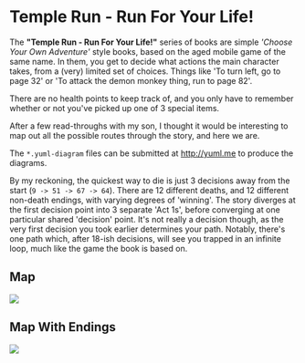 # Temple Run - Run For Your Life!

The **"Temple Run - Run For Your Life!"** series of books are simple *'Choose Your Own Adventure'* style books, based on the aged mobile game of the same name.  In them, you get to decide what actions the main character takes, from a (very) limited set of choices.  Things like 'To turn left, go to page 32' or 'To attack the demon monkey thing, run to page 82'.

There are no health points to keep track of, and you only have to remember whether or not you've picked up one of 3 special items.

After a few read-throughs with my son, I thought it would be interesting to map out all the possible routes through the story, and here we are.

The `*.yuml-diagram` files can be submitted at http://yuml.me to produce the diagrams.

By my reckoning, the quickest way to die is just 3 decisions away from the start (`9 -> 51 -> 67 -> 64`).  There are 12 different deaths, and 12 different non-death endings, with varying degrees of 'winning'.  The story diverges at the first decision point into 3 separate 'Act 1s', before converging at one particular shared 'decision' point.  It's not really a decision though, as the very first decision you took earlier determines your path.  Notably, there's one path which, after 18-ish decisions, will see you trapped in an infinite loop, much like the game the book is based on.  

## Map
<img src="https://cdn.rawgit.com/mjhaney/temple-run/main/run-for-your-life/coloured-map.png" />

## Map With Endings
<img src="https://cdn.rawgit.com/mjhaney/temple-run/main/run-for-your-life/map-with-endings.png" />
